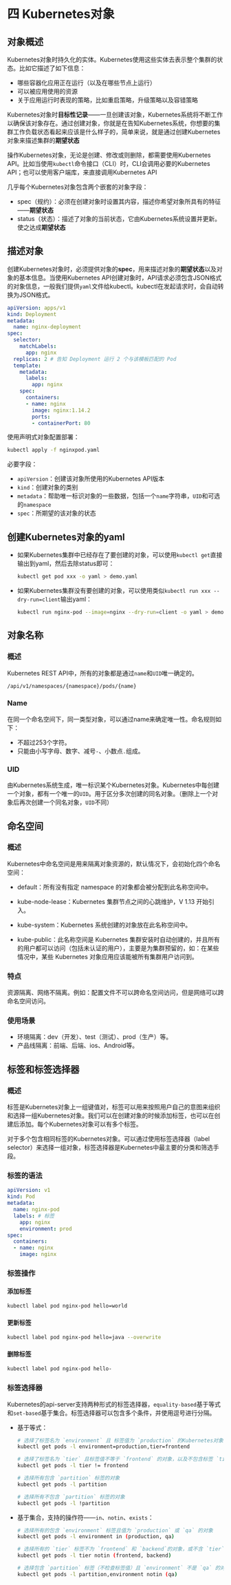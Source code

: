 # 四 Kubernetes对象

## 对象概述

Kubernetes对象时持久化的实体。Kubernetes使用这些实体去表示整个集群的状态。比如它描述了如下信息：

- 哪些容器化应用正在运行（以及在哪些节点上运行）
- 可以被应用使用的资源
- 关于应用运行时表现的策略，比如重启策略，升级策略以及容错策略

Kubernetes对象时**目标性记录**——一旦创建该对象，Kubernetes系统将不断工作以确保该对象存在。通过创建对象，你就是在告知Kubernetes系统，你想要的集群工作负载状态看起来应该是什么样子的，简单来说，就是通过创建Kubernetes对象来描述集群的**期望状态**

操作Kubernetes对象，无论是创建、修改或则删除，都需要使用Kubernetes API。比如当使用`kubectl`命令接口（CLI）时，CLI会调用必要的Kubernetes API；也可以使用客户端库，来直接调用Kubernetes API

几乎每个Kubernetes对象包含两个嵌套的对象字段：

- spec（规约）：必须在创建对象时设置其内容，描述你希望对象所具有的特征——**期望状态**
- status（状态）：描述了对象的当前状态，它由Kubernetes系统设置并更新。使之达成**期望状态**

## 描述对象

创建Kubernetes对象时，必须提供对象的**spec**，用来描述对象的**期望状态**以及对象的基本信息。当使用Kubernetes API创建对象时，API请求必须包含JSON格式的对象信息，一般我们提供`yaml`文件给kubectl。kubectl在发起请求时，会自动转换为JSON格式。

```yaml
apiVersion: apps/v1
kind: Deployment
metadata:
  name: nginx-deployment
spec:
  selector:
    matchLabels:
      app: nginx
  replicas: 2 # 告知 Deployment 运行 2 个与该模板匹配的 Pod
  template:
    metadata:
      labels:
        app: nginx
    spec:
      containers:
      - name: nginx
        image: nginx:1.14.2
        ports:
        - containerPort: 80
```

使用声明式对象配置部署：

```sh
kubectl apply -f nginxpod.yaml
```

必要字段：

- `apiVersion`：创建该对象所使用的Kubernetes API版本
- `kind`：创建对象的类别
- `metadata`：帮助唯一标识对象的一些数据，包括一个`name`字符串，`UID`和可选的`namespace`
- `spec`：所期望的该对象的状态

## 创建Kubernetes对象的yaml

- 如果Kubernetes集群中已经存在了要创建的对象，可以使用`kubectl get`直接输出到yaml，然后去除status即可：

  ```sh
  kubectl get pod xxx -o yaml > demo.yaml
  ```

- 如果Kubernetes集群没有要创建的对象，可以使用类似`kubectl run xxx --dry-run=client`输出yaml：

  ```sh
  kubectl run nginx-pod --image=nginx --dry-run=client -o yaml > demo.yaml
  ```

## 对象名称

### 概述

Kubernetes REST API中，所有的对象都是通过`name`和`UID`唯一确定的。

```
/api/v1/namespaces/{namespace}/pods/{name}
```

### Name

在同一个命名空间下，同一类型对象，可以通过name来确定唯一性。命名规则如下：

- 不超过253个字符。
- 只能由小写字母、数字、减号`-`、小数点`.`组成。

### UID

由Kubernetes系统生成，唯一标识某个Kubernetes对象。Kubernetes中每创建一个对象，都有一个唯一的`UID`。用于区分多次创建的同名对象。（删除上一个对象后再次创建一个同名对象，`UID`不同）

## 命名空间

### 概述

Kubernetes中命名空间是用来隔离对象资源的，默认情况下，会初始化四个命名空间：

- default：所有没有指定 namespace 的对象都会被分配到此名称空间中。

- kube-node-lease：Kubernetes 集群节点之间的心跳维护，V 1.13 开始引入。

- kube-system：Kubernetes 系统创建的对象放在此名称空间中。

- kube-public：此名称空间是 Kubernetes 集群安装时自动创建的，并且所有的用户都可以访问（包括未认证的用户），主要是为集群预留的，如：在某些情况中，某些 Kubernetes 对象应用应该能被所有集群用户访问到。

### 特点

资源隔离、网络不隔离。例如：配置文件不可以跨命名空间访问，但是网络可以跨命名空间访问。

### 使用场景

- 环境隔离：dev（开发）、test（测试）、prod（生产）等。
- 产品线隔离：前端、后端、ios、Android等。

## 标签和标签选择器

### 概述

标签是Kubernetes对象上一组键值对，标签可以用来按照用户自己的意图来组织和选择一组Kubernetes对象。我们可以在创建对象的时候添加标签，也可以在创建后添加。每个Kubernetes对象可以有多个标签。

对于多个包含相同标签的Kubernetes对象。可以通过使用标签选择器（label selector）来选择一组对象，标签选择器是Kubernetes中最主要的分类和筛选手段。

### 标签的语法

```yaml
apiVersion: v1
kind: Pod
metadata:
  name: nginx-pod
  labels: # 标签
    app: nginx
    environment: prod 
spec:
  containers:
  - name: nginx
    image: nginx
```

### 标签操作

#### 添加标签

```sh
kubectl label pod nginx-pod hello=world
```

#### 更新标签

```sh
kubectl label pod nginx-pod hello=java --overwrite
```

#### 删除标签

```sh
kubectl label pod nginx-pod hello-
```

### 标签选择器

Kubernetes的api-server支持两种形式的标签选择器，`equality-based`基于等式和`set-based`基于集合。标签选择器可以包含多个条件，并使用逗号进行分隔。

- 基于等式：

  ```sh
  # 选择了标签名为 `environment` 且 标签值为 `production` 的Kubernetes对象
  kubectl get pods -l environment=production,tier=frontend
  
  # 选择了标签名为 `tier` 且标签值不等于 `frontend` 的对象，以及不包含标签 `tier` 的对象
  kubectl get pods -l tier != frontend
  
  # 选择所有包含 `partition` 标签的对象
  kubectl get pods -l partition
  
  # 选择所有不包含 `partition` 标签的对象
  kubectl get pods -l !partition
  ```

- 基于集合，支持的操作符——`in`、`notin`、`exists`：

  ```sh
  # 选择所有的包含 `environment` 标签且值为 `production` 或 `qa` 的对象
  kubectl get pods -l environment in (production, qa)
  
  # 选择所有的 `tier` 标签不为 `frontend` 和 `backend`的对象，或不含 `tier` 标签的对象
  kubectl get pods -l tier notin (frontend, backend)
  
  # 选择包含 `partition` 标签（不检查标签值）且 `environment` 不是 `qa` 的对象
  kubectl get pods -l partition,environment notin (qa)
  ```

